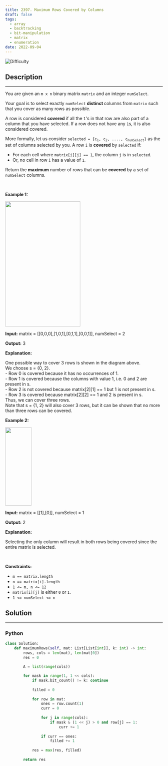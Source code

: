 ```yaml
---
title: 2397. Maximum Rows Covered by Columns
draft: false
tags: 
  - array
  - backtracking
  - bit-manipulation
  - matrix
  - enumeration
date: 2022-09-04
---
```


![Difficulty](https://img.shields.io/badge/Difficulty-Medium-blue.svg)

## Description

---
<p>You are given an <code>m x n</code> binary matrix <code>matrix</code> and an integer <code>numSelect</code>.</p>

<p>Your goal is to select exactly <code>numSelect</code> <strong>distinct </strong>columns from <code>matrix</code> such that you cover as many rows as possible.</p>

<p>A row is considered <strong>covered</strong> if all the <code>1</code>&#39;s in that row are also part of a column that you have selected. If a row does not have any <code>1</code>s, it is also considered covered.</p>

<p>More formally, let us consider <code>selected = {c<sub>1</sub>, c<sub>2</sub>, ...., c<sub>numSelect</sub>}</code> as the set of columns selected by you. A row <code>i</code> is <strong>covered</strong> by <code>selected</code> if:</p>

<ul>
	<li>For each cell where <code>matrix[i][j] == 1</code>, the column <code>j</code> is in <code>selected</code>.</li>
	<li>Or, no cell in row <code>i</code> has a value of <code>1</code>.</li>
</ul>

<p>Return the <strong>maximum</strong> number of rows that can be <strong>covered</strong> by a set of <code>numSelect</code> columns.</p>

<p>&nbsp;</p>
<p><strong class="example">Example 1:</strong></p>

<p><img alt="" src="https://assets.leetcode.com/uploads/2022/07/14/rowscovered.png" style="width: 240px; height: 400px;" /></p>

<div class="example-block">
<p><strong>Input:</strong> <span class="example-io">matrix = [[0,0,0],[1,0,1],[0,1,1],[0,0,1]], numSelect = 2</span></p>

<p><strong>Output:</strong> <span class="example-io">3</span></p>

<p><strong>Explanation:</strong></p>

<p>One possible way to cover 3 rows is shown in the diagram above.<br />
We choose s = {0, 2}.<br />
- Row 0 is covered because it has no occurrences of 1.<br />
- Row 1 is covered because the columns with value 1, i.e. 0 and 2 are present in s.<br />
- Row 2 is not covered because matrix[2][1] == 1 but 1 is not present in s.<br />
- Row 3 is covered because matrix[2][2] == 1 and 2 is present in s.<br />
Thus, we can cover three rows.<br />
Note that s = {1, 2} will also cover 3 rows, but it can be shown that no more than three rows can be covered.</p>
</div>

<p><strong class="example">Example 2:</strong></p>

<p><img alt="" src="https://assets.leetcode.com/uploads/2022/07/14/rowscovered2.png" style="height: 250px; width: 84px;" /></p>

<div class="example-block">
<p><strong>Input:</strong> <span class="example-io">matrix = [[1],[0]], numSelect = 1</span></p>

<p><strong>Output:</strong> <span class="example-io">2</span></p>

<p><strong>Explanation:</strong></p>

<p>Selecting the only column will result in both rows being covered since the entire matrix is selected.</p>
</div>

<p>&nbsp;</p>
<p><strong>Constraints:</strong></p>

<ul>
	<li><code>m == matrix.length</code></li>
	<li><code>n == matrix[i].length</code></li>
	<li><code>1 &lt;= m, n &lt;= 12</code></li>
	<li><code>matrix[i][j]</code> is either <code>0</code> or <code>1</code>.</li>
	<li><code>1 &lt;= numSelect&nbsp;&lt;= n</code></li>
</ul>


## Solution

---
### Python
``` py title='maximum-rows-covered-by-columns'
class Solution:
    def maximumRows(self, mat: List[List[int]], k: int) -> int:
        rows, cols = len(mat), len(mat[0])
        res = 0
        
        A = list(range(cols))

        for mask in range(1, 1 << cols):
            if mask.bit_count() != k: continue
            
            filled = 0
            
            for row in mat:
                ones = row.count(1)
                curr = 0
                
                for j in range(cols):
                    if mask & (1 << j) > 0 and row[j] == 1:
                        curr += 1
                
                if curr == ones:
                    filled += 1
                
            res = max(res, filled)
            
        return res

```

